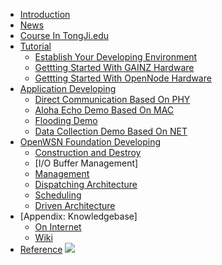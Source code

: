   * [Introduction](OpenWSN.md)
  * [News](OpenWSN.md)
  * [Course In TongJi.edu](OpenWSN.md)
  * [Tutorial](OpenWSN.md)
    * [Establish Your Developing Environment](OpenWSN.md)
    * [Gettting Started With GAINZ Hardware](OpenWSN.md)
    * [Gettting Started With OpenNode Hardware](OpenWSN.md)
  * [Application Developing](OpenWSN.md)
    * [Direct Communication Based On PHY](OpenWSN.md)
    * [Aloha Echo Demo Based On MAC](OpenWSN.md)
    * [Flooding Demo](OpenWSN.md)
    * [Data Collection Demo Based On NET](OpenWSN.md)
  * [OpenWSN Foundation Developing](OpenWSN.md)
    * [Construction and Destroy](Component.md)
    * [I/O Buffer Management]
    * [Management](Frame.md)
    * [Dispatching Architecture](Event.md)
    * [Scheduling](Task.md)
    * [Driven Architecture](Time.md)
  * [Appendix: Knowledgebase]
    * [On Internet](OpenWSN.md)
    * [Wiki](Howto.md)
  * [Reference](Reference.md)
[![](http://code.google.com/images/code_sm.png)](http://code.google.com/)